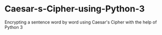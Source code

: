 # Caesar-s-Cipher-using-Python-3
Encrypting a sentence word by word using Caesar's Cipher with the help of Python 3
